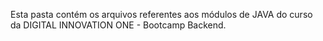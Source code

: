 Esta pasta contém os arquivos referentes aos módulos de JAVA do curso da DIGITAL INNOVATION ONE - Bootcamp Backend.